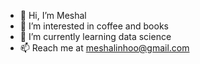 - 👋 Hi, I’m Meshal 
- 👀 I’m interested in coffee and books 
- 🌱 I’m currently learning data science
- 📫 Reach me at meshalinhoo@gmail.com

<!---
Meshalinho/Meshalinho is a ✨ special ✨ repository because its `README.md` (this file) appears on your GitHub profile.
You can click the Preview link to take a look at your changes.
--->
